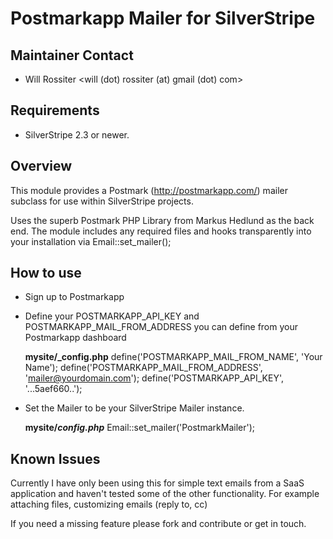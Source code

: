 # Postmarkapp Mailer for SilverStripe

## Maintainer Contact 
 * Will Rossiter 
   <will (dot) rossiter (at) gmail (dot) com>
	
## Requirements
 * SilverStripe 2.3 or newer.

## Overview

This module provides a Postmark (http://postmarkapp.com/) mailer subclass for use within SilverStripe
projects. 

Uses the superb Postmark PHP Library from Markus Hedlund as the back end. The module includes any
required files and hooks transparently into your installation via Email::set_mailer();

## How to use

 * Sign up to Postmarkapp
 * Define your POSTMARKAPP_API_KEY and POSTMARKAPP_MAIL_FROM_ADDRESS you can define from your 
 Postmarkapp dashboard

	**mysite/_config.php**
	define('POSTMARKAPP_MAIL_FROM_NAME', 'Your Name');
	define('POSTMARKAPP_MAIL_FROM_ADDRESS', 'mailer@yourdomain.com');
	define('POSTMARKAPP_API_KEY', '...5aef660..');
	
 * Set the Mailer to be your SilverStripe Mailer instance.

	**mysite/_config.php_**
	Email::set_mailer('PostmarkMailer');
	
## Known Issues

Currently I have only been using this for simple text emails from a SaaS application and haven't tested
some of the other functionality. For example attaching files, customizing emails (reply to, cc)

If you need a missing feature please fork and contribute or get in touch.
